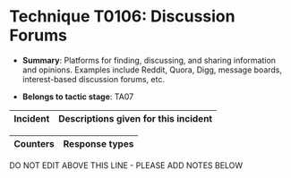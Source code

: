 # Technique T0106: Discussion Forums

* **Summary**: Platforms for finding, discussing, and sharing information and opinions. Examples include Reddit, Quora, Digg, message boards, interest-based discussion forums, etc.

* **Belongs to tactic stage**: TA07


| Incident | Descriptions given for this incident |
| -------- | -------------------- |



| Counters | Response types |
| -------- | -------------- |


DO NOT EDIT ABOVE THIS LINE - PLEASE ADD NOTES BELOW
